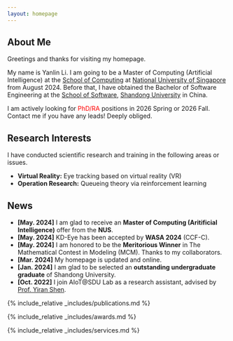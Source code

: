 ```yaml
---
layout: homepage
---
```


## About Me

Greetings and thanks for visiting my homepage. 

My name is Yanlin Li. I am going to be a Master of Computing (Artificial Intelligence) at the [School of Computing](https://www.comp.nus.edu.sg/) at [National University of Singapore](https://nus.edu.sg/) from August 2024. Before that, I have obtained the Bachelor of Software Engineering at the [School of Software](https://www.sc.sdu.edu.cn/), [Shandong University](https://www.sdu.edu.cn/) in China.

I am actively looking for <font color='red'>PhD/RA</font> positions in 2026 Spring or 2026 Fall. Contact me if you have any leads! Deeply obliged.

## Research Interests

I have conducted scientific research and training in the following areas or issues.
- **Virtual Reality:** Eye tracking based on virtual reality (VR)
- **Operation Research:** Queueing theory via reinforcement learning


## News
- **[May. 2024]** I am glad to receive an **Master of Computing (Aritificial Intelligence)** offer from the **NUS**.
- **[May. 2024]** KD-Eye has been accepted by **WASA 2024** (CCF-C).
- **[May. 2024]** I am honored to be the **Meritorious Winner** in The Mathematical Contest in Modeling (MCM). Thanks to my collaborators.
- **[Mar. 2024]** My homepage is updated and online.
- **[Jan. 2024]** I am glad to be selected an **outstanding undergraduate graduate** of Shandong University. 
- **[Oct. 2022]** I join AIoT@SDU Lab as a research assistant, advised by [Prof. Yiran Shen](https://faculty.sdu.edu.cn/shenyiran/en/index.htm).

{% include_relative _includes/publications.md %}

{% include_relative _includes/awards.md %}

{% include_relative _includes/services.md %}


